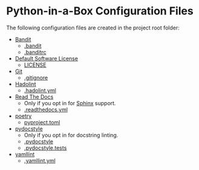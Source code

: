 # Python-in-a-Box Configuration Files

The following configuration files are created in the project root folder:

- [Bandit](https://bandit.readthedocs.io/en/latest/)
  - [.bandit](../{{cookiecutter.project_slug}}/.bandit)
  - [.banditrc](../{{cookiecutter.project_slug}}/.bandit.rc)
- [Default Software License](https://docs.github.com/en/free-pro-team@latest/github/creating-cloning-and-archiving-repositories/licensing-a-repository)
  - [LICENSE](../{{cookiecutter.project_slug}}/LICENSE)
- [Git](https://git-scm.com/)
  - [.gitignore](../{{cookiecutter.project_slug}}/.gitignore)
- [Hadolint](https://github.com/hadolint/hadolint)
  - [.hadolint.yml](../{{cookiecutter.project_slug}}/.hadolint.yml)
- [Read The Docs](https://readthedocs.org/)
  - Only if you opt in for [Sphinx](https://www.sphinx-doc.org/en/master/) support. 
  - [.readthedocs.yml](../{{cookiecutter.project_slug}}/.readthedocs.yml)
- [poetry](https://python-poetry.org/)  
  - [pyproject.toml](../{{cookiecutter.project_slug}}/pyproject.toml)
- [pydocstyle](https://python-poetry.org/)  
  - Only if you opt in for docstring linting. 
  - [.pydocstyle](../{{cookiecutter.project_slug}}/.pydocstyle)
  - [.pydocstyle.tests](../{{cookiecutter.project_slug}}/.pydocstyle)
- [yamllint](https://github.com/adrienverge/yamllint)
  - [.yamllint.yml](../{{cookiecutter.project_slug}}/.yamllint.yml)  
